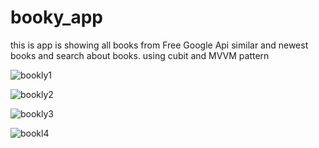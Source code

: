 # booky_app

this is app is showing all books from Free Google Api similar and newest books and  search about books.
using cubit and MVVM pattern

![bookly1](https://user-images.githubusercontent.com/96310108/232314628-53f67cb4-9e8f-4ac9-bc12-f2f5492a6007.PNG)

![bookly2](https://user-images.githubusercontent.com/96310108/232314633-3076bf61-313c-4602-9e72-7765626998ef.PNG)

![bookly3](https://user-images.githubusercontent.com/96310108/232314639-441f1e00-d560-4d13-87bd-92cba7d6739a.PNG)

![bookl4](https://user-images.githubusercontent.com/96310108/232314654-fa1cd654-ca76-46c8-8efd-7cd60e4633f9.PNG)
